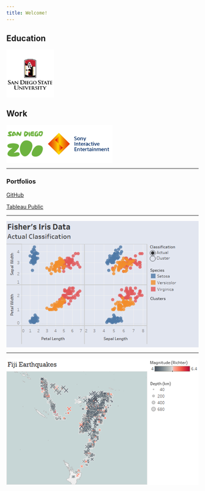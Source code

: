 ```yaml
---
title: Welcome!
---
```


## Education

<img src="https://raw.githubusercontent.com/CMJ828/cmj828.github.io/master/SDSU.jpg" width="125" align="middle" title="Bachelor of Science in Statistics">

## Work

<img src="https://raw.githubusercontent.com/CMJ828/cmj828.github.io/master/SDZ.jpg" height="100" align="middle" title="Cash Office Assistant"><img src="https://raw.githubusercontent.com/CMJ828/cmj828.github.io/master/SIE.jpg" height="100" align="middle" title="Project Administrator">

---

### Portfolios

[GitHub](https://github.com/CMJ828/portfolio)

[Tableau Public](https://public.tableau.com/profile/conor.juengst)

---

[<img src="https://raw.githubusercontent.com/CMJ828/cmj828.github.io/master/Fisher's Iris Data.png" align="middle" title="Click for Interactive Version">](https://public.tableau.com/profile/conor.juengst#!/vizhome/FishersIrisData-Cluster/FishersIrisData)

---

[<img src="https://raw.githubusercontent.com/CMJ828/cmj828.github.io/master/Fiji Earthquakes.png" align="middle" title="Click for Interactive Version">](https://public.tableau.com/profile/conor.juengst#!/vizhome/FijiEarthquakes/FijiEarthquakes)

